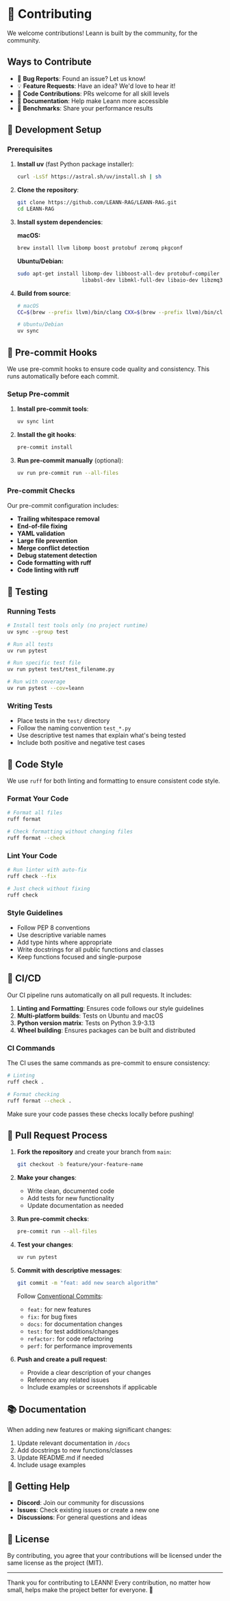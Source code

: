 # 🤝 Contributing

We welcome contributions! Leann is built by the community, for the community.

## Ways to Contribute

- 🐛 **Bug Reports**: Found an issue? Let us know!
- 💡 **Feature Requests**: Have an idea? We'd love to hear it!
- 🔧 **Code Contributions**: PRs welcome for all skill levels
- 📖 **Documentation**: Help make Leann more accessible
- 🧪 **Benchmarks**: Share your performance results

## 🚀 Development Setup

### Prerequisites

1. **Install uv** (fast Python package installer):
   ```bash
   curl -LsSf https://astral.sh/uv/install.sh | sh
   ```

2. **Clone the repository**:
   ```bash
   git clone https://github.com/LEANN-RAG/LEANN-RAG.git
   cd LEANN-RAG
   ```

3. **Install system dependencies**:

   **macOS:**
   ```bash
   brew install llvm libomp boost protobuf zeromq pkgconf
   ```

   **Ubuntu/Debian:**
   ```bash
   sudo apt-get install libomp-dev libboost-all-dev protobuf-compiler \
                        libabsl-dev libmkl-full-dev libaio-dev libzmq3-dev
   ```

4. **Build from source**:
   ```bash
   # macOS
   CC=$(brew --prefix llvm)/bin/clang CXX=$(brew --prefix llvm)/bin/clang++ uv sync

   # Ubuntu/Debian
   uv sync
   ```

## 🔨 Pre-commit Hooks

We use pre-commit hooks to ensure code quality and consistency. This runs automatically before each commit.

### Setup Pre-commit

1. **Install pre-commit tools**:
   ```bash
   uv sync lint
   ```

2. **Install the git hooks**:
   ```bash
   pre-commit install
   ```

3. **Run pre-commit manually** (optional):
   ```bash
   uv run pre-commit run --all-files
   ```

### Pre-commit Checks

Our pre-commit configuration includes:
- **Trailing whitespace removal**
- **End-of-file fixing**
- **YAML validation**
- **Large file prevention**
- **Merge conflict detection**
- **Debug statement detection**
- **Code formatting with ruff**
- **Code linting with ruff**

## 🧪 Testing

### Running Tests

```bash
# Install test tools only (no project runtime)
uv sync --group test

# Run all tests
uv run pytest

# Run specific test file
uv run pytest test/test_filename.py

# Run with coverage
uv run pytest --cov=leann
```

### Writing Tests

- Place tests in the `test/` directory
- Follow the naming convention `test_*.py`
- Use descriptive test names that explain what's being tested
- Include both positive and negative test cases

## 📝 Code Style

We use `ruff` for both linting and formatting to ensure consistent code style.

### Format Your Code

```bash
# Format all files
ruff format

# Check formatting without changing files
ruff format --check
```

### Lint Your Code

```bash
# Run linter with auto-fix
ruff check --fix

# Just check without fixing
ruff check
```

### Style Guidelines

- Follow PEP 8 conventions
- Use descriptive variable names
- Add type hints where appropriate
- Write docstrings for all public functions and classes
- Keep functions focused and single-purpose

## 🚦 CI/CD

Our CI pipeline runs automatically on all pull requests. It includes:

1. **Linting and Formatting**: Ensures code follows our style guidelines
2. **Multi-platform builds**: Tests on Ubuntu and macOS
3. **Python version matrix**: Tests on Python 3.9-3.13
4. **Wheel building**: Ensures packages can be built and distributed

### CI Commands

The CI uses the same commands as pre-commit to ensure consistency:
```bash
# Linting
ruff check .

# Format checking
ruff format --check .
```

Make sure your code passes these checks locally before pushing!

## 🔄 Pull Request Process

1. **Fork the repository** and create your branch from `main`:
   ```bash
   git checkout -b feature/your-feature-name
   ```

2. **Make your changes**:
   - Write clean, documented code
   - Add tests for new functionality
   - Update documentation as needed

3. **Run pre-commit checks**:
   ```bash
   pre-commit run --all-files
   ```

4. **Test your changes**:
   ```bash
   uv run pytest
   ```

5. **Commit with descriptive messages**:
   ```bash
   git commit -m "feat: add new search algorithm"
   ```

   Follow [Conventional Commits](https://www.conventionalcommits.org/):
   - `feat:` for new features
   - `fix:` for bug fixes
   - `docs:` for documentation changes
   - `test:` for test additions/changes
   - `refactor:` for code refactoring
   - `perf:` for performance improvements

6. **Push and create a pull request**:
   - Provide a clear description of your changes
   - Reference any related issues
   - Include examples or screenshots if applicable

## 📚 Documentation

When adding new features or making significant changes:

1. Update relevant documentation in `/docs`
2. Add docstrings to new functions/classes
3. Update README.md if needed
4. Include usage examples

## 🤔 Getting Help

- **Discord**: Join our community for discussions
- **Issues**: Check existing issues or create a new one
- **Discussions**: For general questions and ideas

## 📄 License

By contributing, you agree that your contributions will be licensed under the same license as the project (MIT).

---

Thank you for contributing to LEANN! Every contribution, no matter how small, helps make the project better for everyone. 🌟
